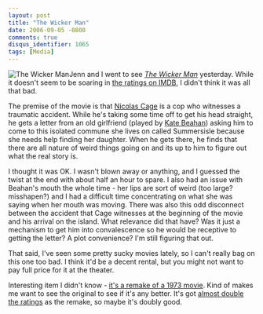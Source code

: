 ```yaml
---
layout: post
title: "The Wicker Man"
date: 2006-09-05 -0800
comments: true
disqus_identifier: 1065
tags: [Media]
---
```

![The Wicker
Man](https://hyqi8g.dm2303.livefilestore.com/y2pPpFyR_ehvp6E66EUhnCpL0DWl4_J0SxXyKZ_D564aaKhZI1l_Niaz4PtvxPZbPHun17FwSiKyuG2advMtEAB1GtOOZBHWX9z2fP-WVRRb1Q/20060905wickerman.jpg?psid=1)Jenn
and I went to see [*The Wicker
Man*](http://us.imdb.com/title/tt0450345/) yesterday. While it doesn't
seem to be soaring in [the ratings on
IMDB](http://us.imdb.com/title/tt0450345/ratings), I didn't think it was
all that bad.
 
 The premise of the movie is that [Nicolas
Cage](http://us.imdb.com/name/nm0000115/) is a cop who witnesses a
traumatic accident. While he's taking some time off to get his head
straight, he gets a letter from an old girlfriend (played by [Kate
Beahan](http://us.imdb.com/name/nm0063571/)) asking him to come to this
isolated commune she lives on called Summersisle because she needs help
finding her daughter. When he gets there, he finds that there are all
nature of weird things going on and its up to him to figure out what the
real story is.
 
 I thought it was OK. I wasn't blown away or anything, and I guessed the
twist at the end with about half an hour to spare. I also had an issue
with Beahan's mouth the whole time - her lips are sort of weird (too
large? misshapen?) and I had a difficult time concentrating on what she
was saying when her mouth was moving. There was also this odd disconnect
between the accident that Cage witnesses at the beginning of the movie
and his arrival on the island. What relevance did that have? Was it just
a mechanism to get him into convalescence so he would be receptive to
getting the letter? A plot convenience? I'm still figuring that out.
 
 That said, I've seen some pretty sucky movies lately, so I can't really
bag on this one too bad. I think it'd be a decent rental, but you might
not want to pay full price for it at the theater.
 
 Interesting item I didn't know - [it's a remake of a 1973
movie](http://us.imdb.com/title/tt0070917/). Kind of makes me want to
see the original to see if it's any better. It's got [almost double the
ratings](http://us.imdb.com/title/tt0070917/ratings) as the remake, so
maybe it's doubly good.
